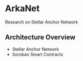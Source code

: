 # ArkaNet
Research on Stellar Anchor Network

## Architecture Overview
- Stellar Anchor Network
- Soroban Smart Contracts
